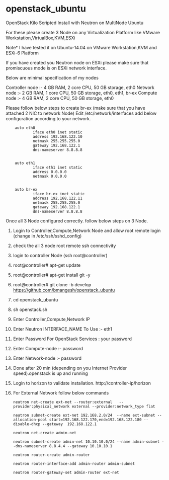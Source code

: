# openstack_ubuntu
OpenStack Kilo  Scripted Install with Neutron on MultiNode Ubuntu

For these please create 3 Node on any Virtualization Platform like VMware Workstation,VirtualBox,KVM,ESXi

Note* I have tested it on Ubuntu-14.04 on VMware Workstation,KVM and ESXi-6 Platform 

If you have created you Neutron node on ESXi please make sure that promiscuous mode is on ESXi network interface.


Below are minimal specification of my nodes

Controller node :- 4 GB RAM, 2 core CPU, 50 GB storage, eth0 
Network node    :- 2 GB RAM, 1 core CPU, 50 GB storage, eth0, eth1, br-ex 
Compute node    :- 4 GB RAM, 2 core CPU, 50 GB storage, eth0 

Please follow below steps to create br-ex (make sure that you have attached 2 NIC to network Node)
Edit /etc/network/interfaces add below configuration according to your network.


        auto eth0
                iface eth0 inet static
                address 192.168.122.10
                netmask 255.255.255.0
                gateway 192.168.122.1
                dns-nameserver 8.8.8.8


        auto eth1
                iface eth1 inet static
                address 0.0.0.0
                netmask 0.0.0.0


        auto br-ex
                iface br-ex inet static
                address 192.168.122.11
                netmask 255.255.255.0
                gateway 192.168.122.1
                dns-nameserver 8.8.8.8
        
        
Once all 3 Node configured correctly. follow below  steps on 3  Node.
1. Login to Controller,Compute,Network Node and allow root remote login (change in /etc/ssh/sshd_config)
2. check the all 3 node root remote ssh connectivity 
3. login to controller Node (ssh root@controller)
4. root@controller# apt-get update
5. root@controller# apt-get install git -y
6. root@controller# git clone -b develop https://github.com/bmangesh/openstack_ubuntu
7. cd openstack_ubuntu
8. sh openstack.sh
7. Enter Controller,Compute,Network IP
8. Enter Neutron INTERFACE_NAME To Use :- eth1
9. Enter Password For OpenStack Services : your password
10. Enter Compute-node :- password
11. Enter Network-node :- password
12. Done after 20 min (depending on you Internet Provider speed).openstack is up and running 
13. Login to horizon to validate installation. http://controller-ip/horizon
14. For External Network follow below commands

        neutron net-create ext-net --router:external   --provider:physical_network external --provider:network_type flat

        neutron subnet-create ext-net 192.168.2.0/24  --name ext-subnet --allocation-pool start=192.168.122.170,end=192.168.122.180 --disable-dhcp --gateway  192.168.122.1

        neutron net-create admin-net

        neutron subnet-create admin-net 10.10.10.0/24 --name admin-subnet --dns-nameserver 8.8.4.4 --gateway 10.10.10.1

        neutron router-create admin-router

        neutron router-interface-add admin-router admin-subnet

        neutron router-gateway-set admin-router ext-net


